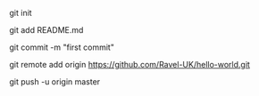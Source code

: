 git init

git add README.md

git commit -m "first commit"

git remote add origin https://github.com/Ravel-UK/hello-world.git

git push -u origin master

